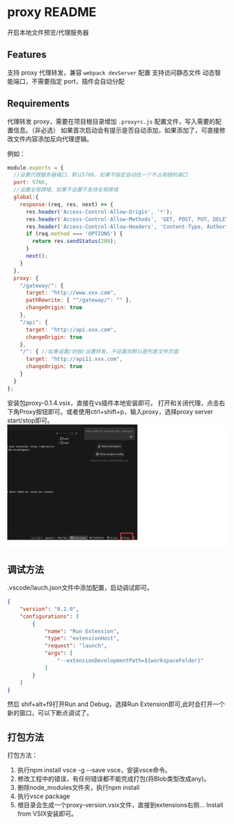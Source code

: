 # proxy README

开启本地文件预览/代理服务器

## Features

支持 proxy 代理转发，兼容 `webpack devServer` 配置
支持访问静态文件
动态智能端口，不需要指定 port，插件会自动分配

## Requirements

代理转发 proxy，需要在项目根目录增加 `.proxyrc.js` 配置文件，写入需要的配置信息。（非必选）
如果首次启动会有提示是否自动添加，如果添加了，可直接修改文件内容添加反向代理逻辑。

例如：

```javascript
module.exports = {
  //设置代理服务器端口，默认5766，如果不指定自动找一个不占用随机端口
  port: 5766,
  //设置全局跨域，如果不设置不支持全局跨域
  global:{
    response:(req, res, next) => {
      res.header('Access-Control-Allow-Origin', '*');
      res.header('Access-Control-Allow-Methods', 'GET, POST, PUT, DELETE, OPTIONS');
      res.header('Access-Control-Allow-Headers', 'Content-Type, Authorization, X-Requested-With');
      if (req.method === 'OPTIONS') {
        return res.sendStatus(200);
      }
      next();
    }
  },
  proxy: {
    "/gateway/": {
      target: "http://www.xxx.com",
      pathRewrite: { "^/gateway/": "" },
      changeOrigin: true
    },
    "/api": {
      target: "http://api.xxx.com",
      changeOrigin: true
    },
    "/": { //如果设置/则按/设置转发，不设置则默认是列表文件页面
      target: "http://api11.xxx.com",
      changeOrigin: true
    }
  }
};
```
安装包proxy-0.1.4.vsix，直接在vs插件本地安装即可。
打开和关闭代理，点击右下角Proxy按钮即可。或者使用ctrl+shift+p，输入proxy，选择proxy server start/stop即可。
![alt text](1.png)

## 调试方法
.vscode/lauch.json文件中添加配置，启动调试即可。
```json
{
	"version": "0.2.0",
	"configurations": [
		{
			"name": "Run Extension",
			"type": "extensionHost",
			"request": "launch",
			"args": [
				"--extensionDevelopmentPath=${workspaceFolder}"
			]
		}
	]
}

```
然后 shif+alt+f9打开Run and Debug，选择Run Extension即可,此时会打开一个新的窗口，可以下断点调试了。

## 打包方法
打包方法：
1. 执行npm install vsce -g --save vsce，安装vsce命令。
2. 修改工程中的错误，有任何错误都不能完成打包(将Blob类型改成any)。
3. 删除node_modules文件夹，执行npm install
4. 执行vsce package
5. 根目录会生成一个proxy-version.vsix文件，直接到extensions右侧... Install from VSIX安装即可。